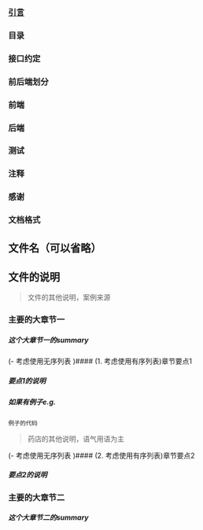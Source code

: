 ### [引言](https://github.com/weiceng1sheng/restful-design/blob/dev/doc/引言.md)
> 

### 目录
> 

### 接口约定
> 

### 前后端划分
> 

### 前端
> 

### 后端
> 

### 测试
> 

### 注释
> 

### 感谢
> 

### 文档格式
> 

## 文件名（可以省略）
文件的说明
--------------------
> 文件的其他说明，案例来源
### 主要的大章节一
##### 这个大章节一的summary

(- 考虑使用无序列表 )#### (1. 考虑使用有序列表)章节要点1
##### 要点1的说明
##### 如果有例子e.g.
```
例子的代码
```
> 药店的其他说明，语气用语为主

(- 考虑使用无序列表 )#### (2. 考虑使用有序列表)章节要点2
##### 要点2的说明

### 主要的大章节二
##### 这个大章节二的summary
